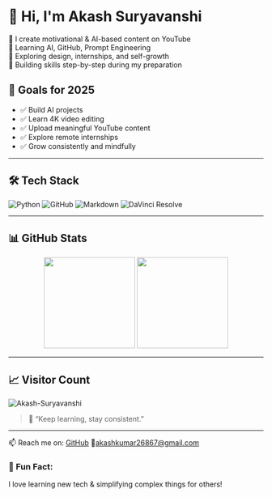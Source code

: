 # 👋 Hi, I'm Akash Suryavanshi

🎥 I create motivational & AI-based content on YouTube  
🤖 Learning AI, GitHub, Prompt Engineering  
🧠 Exploring design, internships, and self-growth  
🎯 Building skills step-by-step during my preparation

## 📌 Goals for 2025
- ✅ Build AI projects
- ✅ Learn 4K video editing
- ✅ Upload meaningful YouTube content
- ✅ Explore remote internships
- ✅ Grow consistently and mindfully  

---

## 🛠️ Tech Stack
![Python](https://img.shields.io/badge/-Python-333?style=flat&logo=python)
![GitHub](https://img.shields.io/badge/-GitHub-181717?style=flat&logo=github)
![Markdown](https://img.shields.io/badge/-Markdown-000000?style=flat&logo=markdown)
![DaVinci Resolve](https://img.shields.io/badge/-DaVinci%20Resolve-000000?style=flat&logo=blackmagicdesign)

---

## 📊 GitHub Stats

<p align="center">
  <img src="https://github-readme-stats.vercel.app/api?username=Akash-Suryavanshi&show_icons=true&theme=tokyonight" height="180px"/>
  <img src="https://github-readme-stats.vercel.app/api/top-langs/?username=Akash-Suryavanshi&layout=compact&theme=tokyonight" height="180px"/>
</p>

---

## 📈 Visitor Count
<p align="left">
  <img src="https://komarev.com/ghpvc/?username=Akash-Suryavanshi&label=Profile%20views&color=0e75b6&style=flat" alt="Akash-Suryavanshi" />
</p>

> 💬 “Keep learning, stay consistent.”

---
📫 Reach me on: [GitHub](https://github.com/Akash-Suryavanshi)
📧akashkumar26867@gmail.com 
### 🧠 Fun Fact:
I love learning new tech & simplifying complex things for others!
